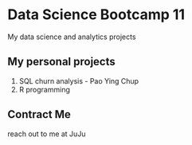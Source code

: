 # Data Science Bootcamp 11
My data science and analytics projects

## My personal projects

1. SQL churn analysis - Pao Ying Chup
2. R programming


## Contract Me
reach out to me at JuJu


